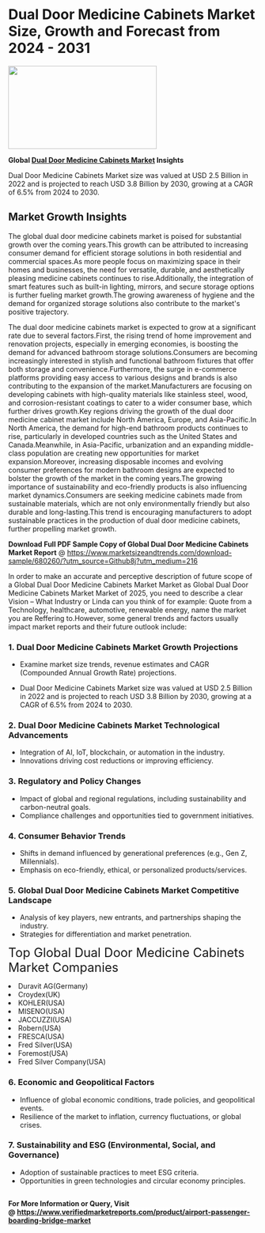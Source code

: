 <H1>Dual Door Medicine Cabinets Market Size, Growth and Forecast from 2024 - 2031</H1><img class="aligncenter size-medium wp-image-584254" src="https://thirdeyenews.in/wp-content/uploads/2024/09/Global-Market-Research-300x168.jpeg" alt="" width="300" height="168" /><p><strong>Global&nbsp;<a href="https://www.marketsizeandtrends.com/download-sample/680260/?utm_source=Github8j?utm_medium=216">Dual Door Medicine Cabinets Market</a> Insights</strong></p><p>Dual Door Medicine Cabinets Market size was valued at USD 2.5 Billion in 2022 and is projected to reach USD 3.8 Billion by 2030, growing at a CAGR of 6.5% from 2024 to 2030.</p><p><h2>Market Growth Insights</h2> <p>The global dual door medicine cabinets market is poised for substantial growth over the coming years.This growth can be attributed to increasing consumer demand for efficient storage solutions in both residential and commercial spaces.As more people focus on maximizing space in their homes and businesses, the need for versatile, durable, and aesthetically pleasing medicine cabinets continues to rise.Additionally, the integration of smart features such as built-in lighting, mirrors, and secure storage options is further fueling market growth.The growing awareness of hygiene and the demand for organized storage solutions also contribute to the market's positive trajectory.</p> <p>The dual door medicine cabinets market is expected to grow at a significant rate due to several factors.First, the rising trend of home improvement and renovation projects, especially in emerging economies, is boosting the demand for advanced bathroom storage solutions.Consumers are becoming increasingly interested in stylish and functional bathroom fixtures that offer both storage and convenience.Furthermore, the surge in e-commerce platforms providing easy access to various designs and brands is also contributing to the expansion of the market.Manufacturers are focusing on developing cabinets with high-quality materials like stainless steel, wood, and corrosion-resistant coatings to cater to a wider consumer base, which further drives growth.Key regions driving the growth of the dual door medicine cabinet market include North America, Europe, and Asia-Pacific.In North America, the demand for high-end bathroom products continues to rise, particularly in developed countries such as the United States and Canada.Meanwhile, in Asia-Pacific, urbanization and an expanding middle-class population are creating new opportunities for market expansion.Moreover, increasing disposable incomes and evolving consumer preferences for modern bathroom designs are expected to bolster the growth of the market in the coming years.The growing importance of sustainability and eco-friendly products is also influencing market dynamics.Consumers are seeking medicine cabinets made from sustainable materials, which are not only environmentally friendly but also durable and long-lasting.This trend is encouraging manufacturers to adopt sustainable practices in the production of dual door medicine cabinets, further propelling market growth.<p><span class=""><strong>Download Full PDF Sample Copy of Global Dual Door Medicine Cabinets Market Report</strong> @ <a href="https://www.marketsizeandtrends.com/download-sample/680260/?utm_source=Github8j?utm_medium=216" target="_blank">https://www.marketsizeandtrends.com/download-sample/680260/?utm_source=Github8j?utm_medium=216</a></span></p><p>In order to make an accurate and perceptive description of future scope of a Global&nbsp;Dual Door Medicine Cabinets Market Market as Global&nbsp;Dual Door Medicine Cabinets Market Market of 2025, you need to describe a clear Vision &ndash; What Industry or Linda can you think of for example: Quote from a Technology, healthcare, automotive, renewable energy, name the market you are Reffering to.However, some general trends and factors usually impact market reports and their future outlook include:</p><h3>1.&nbsp;<strong>Dual Door Medicine Cabinets Market Growth Projections</strong></h3><ul><li>Examine market size trends, revenue estimates and CAGR (Compounded Annual Growth Rate) projections.</li><li><p>Dual Door Medicine Cabinets Market size was valued at USD 2.5 Billion in 2022 and is projected to reach USD 3.8 Billion by 2030, growing at a CAGR of 6.5% from 2024 to 2030.</p></li></ul><h3>2.&nbsp;<strong>Dual Door Medicine Cabinets Market Technological Advancements</strong></h3><ul><li>Integration of AI, IoT, blockchain, or automation in the industry.</li><li>Innovations driving cost reductions or improving efficiency.</li></ul><h3>3.&nbsp;<strong>Regulatory and Policy Changes</strong></h3><ul><li>Impact of global and regional regulations, including sustainability and carbon-neutral goals.</li><li>Compliance challenges and opportunities tied to government initiatives.</li></ul><h3>4.&nbsp;<strong>Consumer Behavior Trends</strong></h3><ul><li>Shifts in demand influenced by generational preferences (e.g., Gen Z, Millennials).</li><li>Emphasis on eco-friendly, ethical, or personalized products/services.</li></ul><h3>5.&nbsp;<strong>Global Dual Door Medicine Cabinets Market Competitive Landscape</strong></h3><ul><li>Analysis of key players, new entrants, and partnerships shaping the industry.</li><li>Strategies for differentiation and market penetration.</li></ul><p data-pm-slice="1 1 []"><span style="color: inherit; font-family: inherit; font-size: 25px;">Top Global Dual Door Medicine Cabinets Market Companies</span></p><div class="" data-test-id=""><p><li>Duravit AG(Germany)</li><li> Croydex(UK)</li><li> KOHLER(USA)</li><li> MISENO(USA)</li><li> JACCUZZI(USA)</li><li> Robern(USA)</li><li> FRESCA(USA)</li><li> Fred Silver(USA)</li><li> Foremost(USA)</li><li> Fred Silver Company(USA)</li></p></div><h3>6.&nbsp;<strong>Economic and Geopolitical Factors</strong></h3><ul><li>Influence of global economic conditions, trade policies, and geopolitical events.</li><li>Resilience of the market to inflation, currency fluctuations, or global crises.</li></ul><h3>7.&nbsp;<strong>Sustainability and ESG (Environmental, Social, and Governance)</strong></h3><ul><li>Adoption of sustainable practices to meet ESG criteria.</li><li>Opportunities in green technologies and circular economy principles.</li></ul><h2><strong style="font-size: 14px;">For More Information or Query, Visit @&nbsp;</strong><a style="background-color: #ffffff; font-size: 14px;" href="https://www.marketsizeandtrends.com/report/dual-door-medicine-cabinets-market/" target="_blank">https://www.verifiedmarketreports.com/product/airport-passenger-boarding-bridge-market</a></h2>